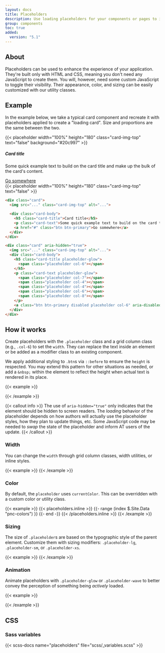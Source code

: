 ```yaml
---
layout: docs
title: Placeholders
description: Use loading placeholders for your components or pages to indicate something may still be loading.
group: components
toc: true
added:
  version: "5.1"
---
```


## About

Placeholders can be used to enhance the experience of your application. They're built only with HTML and CSS, meaning you don't need any JavaScript to create them. You will, however, need some custom JavaScript to toggle their visibility. Their appearance, color, and sizing can be easily customized with our utility classes.

## Example

In the example below, we take a typical card component and recreate it with placeholders applied to create a "loading card". Size and proportions are the same between the two.

<div class="bd-example bd-example-placeholder-cards d-flex justify-content-around">
<div class="card">
  {{< placeholder width="100%" height="180" class="card-img-top" text="false" background="#20c997" >}}
  <div class="card-body">
    <h5 class="card-title">Card title</h5>
    <p class="card-text">Some quick example text to build on the card title and make up the bulk of the card's content.</p>
    <a href="#" class="btn btn-primary">Go somewhere</a>
  </div>
</div>

<div class="card" aria-hidden="true">
  {{< placeholder width="100%" height="180" class="card-img-top" text="false" >}}
  <div class="card-body">
    <div class="h5 card-title placeholder-glow">
      <span class="placeholder col-6"></span>
    </div>
    <p class="card-text placeholder-glow">
      <span class="placeholder col-7"></span>
      <span class="placeholder col-4"></span>
      <span class="placeholder col-4"></span>
      <span class="placeholder col-6"></span>
      <span class="placeholder col-8"></span>
    </p>
    <a class="btn btn-primary disabled placeholder col-6" aria-disabled="true"></a>
  </div>
</div>
</div>

```html
<div class="card">
  <img src="..." class="card-img-top" alt="...">

  <div class="card-body">
    <h5 class="card-title">Card title</h5>
    <p class="card-text">Some quick example text to build on the card title and make up the bulk of the card's content.</p>
    <a href="#" class="btn btn-primary">Go somewhere</a>
  </div>
</div>

<div class="card" aria-hidden="true">
  <img src="..." class="card-img-top" alt="...">
  <div class="card-body">
    <h5 class="card-title placeholder-glow">
      <span class="placeholder col-6"></span>
    </h5>
    <p class="card-text placeholder-glow">
      <span class="placeholder col-7"></span>
      <span class="placeholder col-4"></span>
      <span class="placeholder col-4"></span>
      <span class="placeholder col-6"></span>
      <span class="placeholder col-8"></span>
    </p>
    <a class="btn btn-primary disabled placeholder col-6" aria-disabled="true"></a>
  </div>
</div>
```

## How it works

Create placeholders with the `.placeholder` class and a grid column class (e.g., `.col-6`) to set the `width`. They can replace the text inside an element or be added as a modifier class to an existing component.

We apply additional styling to `.btn`s via `::before` to ensure the `height` is respected. You may extend this pattern for other situations as needed, or add a `&nbsp;` within the element to reflect the height when actual text is rendered in its place.

{{< example >}}
<p aria-hidden="true">
  <span class="placeholder col-6"></span>
</p>

<a class="btn btn-primary disabled placeholder col-4" aria-disabled="true"></a>
{{< /example >}}

{{< callout info >}}
The use of `aria-hidden="true"` only indicates that the element should be hidden to screen readers. The *loading* behavior of the placeholder depends on how authors will actually use the placeholder styles, how they plan to update things, etc. Some JavaScript code may be needed to *swap* the state of the placeholder and inform AT users of the update.
{{< /callout >}}

### Width

You can change the `width` through grid column classes, width utilities, or inline styles.

{{< example >}}
<span class="placeholder col-6"></span>
<span class="placeholder w-75"></span>
<span class="placeholder" style="width: 25%;"></span>
{{< /example >}}

### Color

By default, the `placeholder` uses `currentColor`. This can be overridden with a custom color or utility class.

{{< example >}}
{{< placeholders.inline >}}
{{- range (index $.Site.Data "pnc-colors") }}
<span class="placeholder col-12 bg-{{ .name }}"></span>
{{- end -}}
{{< /placeholders.inline >}}
{{< /example >}}

### Sizing

The size of `.placeholder`s are based on the typographic style of the parent element. Customize them with sizing modifiers: `.placeholder-lg`, `.placeholder-sm`, or `.placeholder-xs`.

{{< example >}}
<span class="placeholder col-12 placeholder-lg"></span>
<span class="placeholder col-12"></span>
<span class="placeholder col-12 placeholder-sm"></span>
<span class="placeholder col-12 placeholder-xs"></span>
{{< /example >}}

### Animation

Animate placeholders with `.placeholder-glow` or `.placeholder-wave` to better convey the perception of something being *actively* loaded.

{{< example >}}
<p class="placeholder-glow">
  <span class="placeholder col-12"></span>
</p>

<p class="placeholder-wave">
  <span class="placeholder col-12"></span>
</p>
{{< /example >}}

## CSS

### Sass variables

{{< scss-docs name="placeholders" file="scss/_variables.scss" >}}

